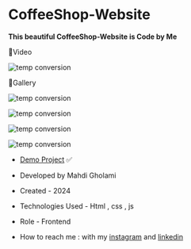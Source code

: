 # CoffeeShop-Website

**This beautiful CoffeeShop-Website is Code by Me**

🎥Video

![temp conversion](https://github.com/user-attachments/assets/e93fae7b-a16d-42c9-aff8-9d3c982bf6ae)

📸Gallery

![temp conversion](https://github.com/user-attachments/assets/1e440c23-843d-486d-9b30-d093cf003eab)

![temp conversion](https://github.com/user-attachments/assets/88c2796e-5a97-42eb-b82a-3093ea16a5b7)

![temp conversion](https://github.com/user-attachments/assets/516580dc-9ce0-4083-8b72-2a84bcc9ba0b)

![temp conversion](https://github.com/user-attachments/assets/67ca5ef8-2cc0-4711-aa10-c1d445b468e5)

- [Demo Project](https://mhdigholami.github.io/CoffeeShop-Website/) ✅

- Developed by Mahdi Gholami

- Created - 2024

- Technologies Used - Html , css , js

- Role - Frontend

- How to reach me : with my [instagram](https://www.instagram.com/mahdi_gholami_web) and [linkedin](https://www.linkedin.com/in/mahdi-gholami-developer)
